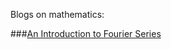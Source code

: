 Blogs on mathematics:

###[An Introduction to Fourier Series](mshreyes.github.io/blog/Mathematics/Fourier_Series.md)
